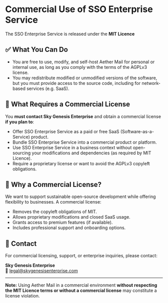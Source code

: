# Commercial Use of SSO Enterprise Service

The SSO Enterprise Service is released under the **MIT Licence**

## ✅ What You Can Do

- You are free to use, modify, and self-host Aether Mail for personal or internal use, as long as you comply with the terms of the AGPLv3 license.
- You may redistribute modified or unmodified versions of the software, but you must provide access to the source code, including for network-based services (e.g. SaaS).

## 🚫 What Requires a Commercial License

You **must contact Sky Genesis Enterprise** and obtain a commercial license **if you plan to**:

- Offer SSO Enterprise Service as a paid or free SaaS (Software-as-a-Service) product.
- Bundle SSO Enterprise Service into a commercial product or platform.
- Use SSO Enterprise Service in a business context without open-sourcing your modifications and dependencies (as required by MIT Licence).
- Require a proprietary license or want to avoid the AGPLv3 copyleft obligations.

## 🧾 Why a Commercial License?

We want to support sustainable open-source development while offering flexibility to businesses. A commercial license:

- Removes the copyleft obligations of MIT.
- Allows proprietary modifications and closed SaaS usage.
- Grants access to premium features (if available).
- Includes professional support and onboarding options.

## 📩 Contact

For commercial licensing, support, or enterprise inquiries, please contact:

**Sky Genesis Enterprise**  
📧 legal@skygenesisenterprise.com

---

**Note:** Using Aether Mail in a commercial environment **without respecting the MIT Licence terms or without a commercial license** may constitute a license violation.
